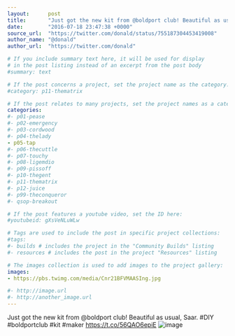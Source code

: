 ```yaml
---
layout:      post
title:       "Just got the new kit from @boldport club! Beautiful as usual, Saar. #DIY #boldportclub #kit #maker"
date:        "2016-07-18 23:47:38 +0000"
source_url:  "https://twitter.com/donald/status/755187304453419008"
author_name: "@donald"
author_url:  "https://twitter.com/donald"

# If you include summary text here, it will be used for display
# in the post listing instead of an excerpt from the post body
#summary: text

# If the post concerns a project, set the project name as the category:
#category: p11-thematrix

# If the post relates to many projects, set the project names as a categories array:
categories:
#- p01-pease
#- p02-emergency
#- p03-cordwood
#- p04-thelady
- p05-tap
#- p06-thecuttle
#- p07-touchy
#- p08-ligemdio
#- p09-pissoff
#- p10-thegent
#- p11-thematrix
#- p12-juice
#- p99-theconqueror
#- qsop-breakout

# If the post features a youtube video, set the ID here:
#youtubeid: gXsVeNLuWLw

# Tags are used to include the post in specific project collections:
#tags:
#- builds # includes the project in the "Community Builds" listing
#- resources # includes the post in the project "Resources" listing

# The images collection is used to add images to the project gallery:
images:
- https://pbs.twimg.com/media/Cnr21BFVMAASIng.jpg

#- http://image.url
#- http://another_image.url
---
```


Just got the new kit from @boldport club! Beautiful as usual, Saar. #DIY #boldportclub #kit #maker https://t.co/56QAO6epiE
![image](https://pbs.twimg.com/media/Cnr21BFVMAASIng.jpg)


